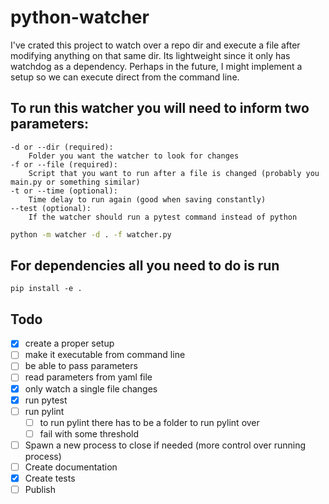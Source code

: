 # python-watcher
I've crated this project to watch over a repo dir and execute a file after modifying anything on that same dir. 
Its lightweight since it only has watchdog as a dependency. 
Perhaps in the future, I might implement a setup so we can execute direct from the command line.

## To run this watcher you will need to inform two parameters:
```
-d or --dir (required): 
    Folder you want the watcher to look for changes
-f or --file (required): 
    Script that you want to run after a file is changed (probably you main.py or something similar)
-t or --time (optional):
    Time delay to run again (good when saving constantly)
--test (optional):
    If the watcher should run a pytest command instead of python
```

```bash
python -m watcher -d . -f watcher.py  
```

## For dependencies all you need to do is run
```
pip install -e .
```

## Todo
- [x] create a proper setup
- [ ] make it executable from command line
- [ ] be able to pass parameters
- [ ] read parameters from yaml file
- [x] only watch a single file changes
- [x] run pytest
- [ ] run pylint
    - [ ] to run pylint there has to be a folder to run pylint over
    - [ ] fail with some threshold
- [ ] Spawn a new process to close if needed (more control over running process)
- [ ] Create documentation
- [x] Create tests
- [ ] Publish
